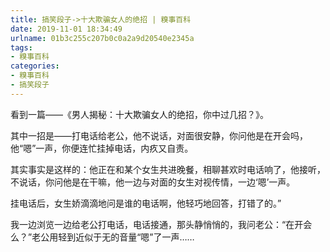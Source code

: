 ```yaml
---
title: 搞笑段子->十大欺骗女人的绝招 | 糗事百科
date: 2019-11-01 18:34:49
urlname: 01b3c255c207b0c0a2a9d20540e2345a
tags: 
- 糗事百科
categories:
- 糗事百科
- 搞笑段子
---
```

看到一篇——《男人揭秘：十大欺骗女人的绝招，你中过几招？》。

其中一招是——打电话给老公，他不说话，对面很安静，你问他是在开会吗，他“嗯”一声，你便连忙挂掉电话，内疚又自责。

其实事实是这样的：他正在和某个女生共进晚餐，相聊甚欢时电话响了，他接听，不说话，你问他是在干嘛，他一边与对面的女生对视传情，一边‘嗯’一声。

挂电话后，女生娇滴滴地问是谁的电话啊，他轻巧地回答，打错了的。”

我一边浏览一边给老公打电话，电话接通，那头静悄悄的，我问老公：“在开会么？”老公用轻到近似于无的音量“嗯”了一声……


